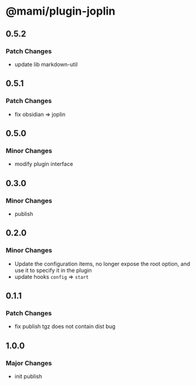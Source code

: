# @mami/plugin-joplin

## 0.5.2

### Patch Changes

- update lib markdown-util

## 0.5.1

### Patch Changes

- fix obsidian => joplin

## 0.5.0

### Minor Changes

- modify plugin interface

## 0.3.0

### Minor Changes

- publish

## 0.2.0

### Minor Changes

- Update the configuration items, no longer expose the root option, and use it to specify it in the plugin
- update hooks `config` => `start`

## 0.1.1

### Patch Changes

- fix publish tgz does not contain dist bug

## 1.0.0

### Major Changes

- init publish
